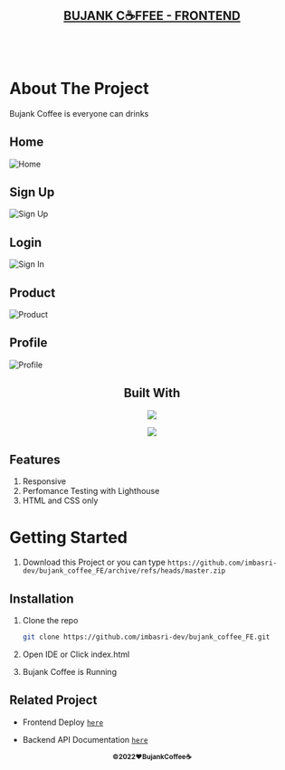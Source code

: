 <a id="readme-top"></a>

<div align="center">
  <h2><u>BUJANK C☕FFEE - FRONTEND </u></h2>
</div>

<br>
<br>

# About The Project

<p>Bujank Coffee is everyone can drinks</p>

## Home

![Home](./assets//img/readme/Bujank-Coffee.png)

## Sign Up

![Sign Up](./assets//img/readme/./Sign-Up.png)

## Login

![Sign In](./assets//img/readme/./Login.png)

## Product

![Product](./assets//img/readme/Product.png)

## Profile

![Profile](./assets//img/readme/Profile.png)

<h2 align="center">Built With </h2>

<p align="center">
  <a href="https://skillicons.dev">
    <img src="https://skillicons.dev/icons?i=html,css,bootstrap" />
  </a>
</p>

<p align="center">
  <a href="https://skillicons.dev">
    <img src="https://skillicons.dev/icons?i=figma&theme=light" />
  </a>
</p>

## Features

1. Responsive
2. Perfomance Testing with Lighthouse
3. HTML and CSS only

<!-- GETTING STARTED -->

# Getting Started

1. Download this Project or you can type
   `https://github.com/imbasri-dev/bujank_coffee_FE/archive/refs/heads/master.zip`

<!--
## Prerequisites
-->

## Installation

1. Clone the repo

    ```sh
    git clone https://github.com/imbasri-dev/bujank_coffee_FE.git
    ```

2. Open IDE or Click index.html
3. Bujank Coffee is Running

## Related Project

-   Frontend Deploy [`here`](https://bujank-coffee.netlify.app/)

-   Backend API Documentation [`here`](https://documenter.getpostman.com/view/23706970/2s847ESaNS)

<p align="center"><sub><b>&copy;2022❤️BujankCoffee☕</b></sub> </p>
